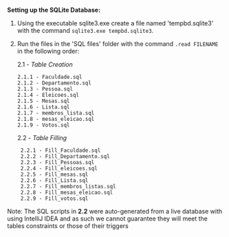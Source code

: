 **Setting up the SQLite Database:**

1. Using the executable sqlite3.exe create a file named 'tempbd.sqlite3' with the command `sqlite3.exe tempbd.sqlite3`.
2. Run the files in the 'SQL files' folder with the command `.read FILENAME` in the following order:
    
    2.1 - _Table Creation_
    
       2.1.1 - Faculdade.sql 
       2.1.2 - Departamento.sql 
       2.1.3 - Pessoa.sql 
       2.1.4 - Eleicoes.sql 
       2.1.5 - Mesas.sql 
       2.1.6 - Lista.sql 
       2.1.7 - membros_lista.sql 
       2.1.8 - mesas_eleicao.sql 
       2.1.9 - Votos.sql 
       
    2.2 - _Table Filling_
    
        2.2.1 - Fill_Faculdade.sql 
        2.2.2 - Fill_Departamento.sql 
        2.2.3 - Fill_Pessoas.sql 
        2.2.4 - Fill_eleicoes.sql 
        2.2.5 - Fill_mesas.sql 
        2.2.6 - Fill_Lista.sql 
        2.2.7 - Fill_membros_listas.sql 
        2.2.8 - Fill_mesas_eleicao.sql 
        2.2.9 - Fill_votos.sql 
        
Note: The SQL scripts in **2.2** were auto-generated from a live database with using IntelliJ IDEA and as such we cannot guarantee they will meet the tables constraints or those of their triggers